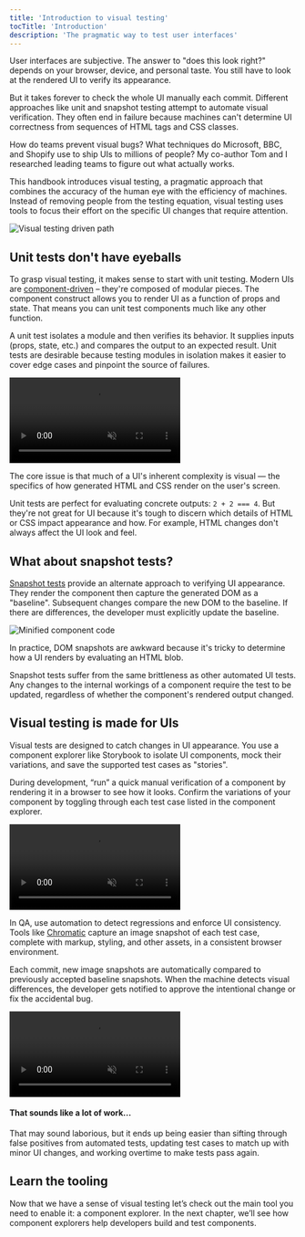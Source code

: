 ```yaml
---
title: 'Introduction to visual testing'
tocTitle: 'Introduction'
description: 'The pragmatic way to test user interfaces'
---
```


User interfaces are subjective. The answer to "does this look right?" depends on your browser, device, and personal taste. You still have to look at the rendered UI to verify its appearance.

But it takes forever to check the whole UI manually each commit. Different approaches like unit and snapshot testing attempt to automate visual verification. They often end in failure because machines can't determine UI correctness from sequences of HTML tags and CSS classes.

How do teams prevent visual bugs? What techniques do Microsoft, BBC, and Shopify use to ship UIs to millions of people? My co-author Tom and I researched leading teams to figure out what actually works.

This handbook introduces visual testing, a pragmatic approach that combines the accuracy of the human eye with the efficiency of machines. Instead of removing people from the testing equation, visual testing uses tools to focus their effort on the specific UI changes that require attention.

![Visual testing driven path](/visual-testing-handbook/visual-testing-handbook-vtdd-path-optimized.png)

## Unit tests don't have eyeballs

To grasp visual testing, it makes sense to start with unit testing. Modern UIs are [component-driven](https://componentdriven.org/) – they're composed of modular pieces. The component construct allows you to render UI as a function of props and state. That means you can unit test components much like any other function.

A unit test isolates a module and then verifies its behavior. It supplies inputs (props, state, etc.) and compares the output to an expected result. Unit tests are desirable because testing modules in isolation makes it easier to cover edge cases and pinpoint the source of failures.

<video autoPlay muted playsInline loop>
  <source
    src="/visual-testing-handbook/component-unit-testing.mp4"
    type="video/mp4"/>
</video>

The core issue is that much of a UI's inherent complexity is visual — the specifics of how generated HTML and CSS render on the user's screen.

Unit tests are perfect for evaluating concrete outputs: `2 + 2 === 4`. But they're not great for UI because it's tough to discern which details of HTML or CSS impact appearance and how. For example, HTML changes don't always affect the UI look and feel.

## What about snapshot tests?

[Snapshot tests](https://reactjs.org/docs/testing-recipes.html#snapshot-testing) provide an alternate approach to verifying UI appearance. They render the component then capture the generated DOM as a "baseline". Subsequent changes compare the new DOM to the baseline. If there are differences, the developer must explicitly update the baseline.

![Minified component code](/visual-testing-handbook/code-visual-testing-optimized.png)

In practice, DOM snapshots are awkward because it's tricky to determine how a UI renders by evaluating an HTML blob.

Snapshot tests suffer from the same brittleness as other automated UI tests. Any changes to the internal workings of a component require the test to be updated, regardless of whether the component's rendered output changed.

## Visual testing is made for UIs

Visual tests are designed to catch changes in UI appearance. You use a component explorer like Storybook to isolate UI components, mock their variations, and save the supported test cases as "stories".

During development, “run” a quick manual verification of a component by rendering it in a browser to see how it looks. Confirm the variations of your component by toggling through each test case listed in the component explorer.

<video autoPlay muted playsInline loop>
  <source
    src="/visual-testing-handbook/storybook-toggling-stories.mp4"
    type="video/mp4"/>
</video>

In QA, use automation to detect regressions and enforce UI consistency. Tools like [Chromatic](https://www.chromatic.com/?utm_source=storybook_website&utm_medium=link&utm_campaign=storybook) capture an image snapshot of each test case, complete with markup, styling, and other assets, in a consistent browser environment.

Each commit, new image snapshots are automatically compared to previously accepted baseline snapshots. When the machine detects visual differences, the developer gets notified to approve the intentional change or fix the accidental bug.

<video autoPlay muted playsInline loop>
  <source
    src="/visual-testing-handbook/component-visual-testing.mp4"
    type="video/mp4"/>
</video>

#### That sounds like a lot of work...

That may sound laborious, but it ends up being easier than sifting through false positives from automated tests, updating test cases to match up with minor UI changes, and working overtime to make tests pass again.

## Learn the tooling

Now that we have a sense of visual testing let’s check out the main tool you need to enable it: a component explorer. In the next chapter, we’ll see how component explorers help developers build and test components.
